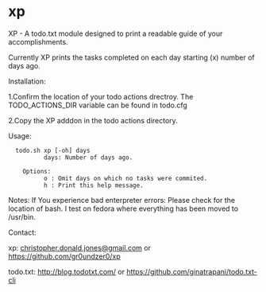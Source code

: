 xp
==

XP - A todo.txt module designed to print a readable guide of your accomplishments. 

 Currently XP prints the tasks completed on each day starting (x) number of days ago. 

Installation: 
   
  1.Confirm the location of your todo actions drectroy. The TODO_ACTIONS_DIR variable can be found in todo.cfg
   
  2.Copy the XP adddon in the todo actions directory. 
  

Usage: 

      todo.sh xp [-oh] days 
              days: Number of days ago.
        
        Options:
              o : Omit days on which no tasks were commited.
              h : Print this help message.
              
Notes: 
     If You experience bad enterpreter errors:
     Please check for the location of bash. I test on fedora where everything has been moved to /usr/bin.

Contact:

   xp: christopher.donald.jones@gmail.com or https://github.com/gr0undzer0/xp
   
   todo.txt: http://blog.todotxt.com/ or https://github.com/ginatrapani/todo.txt-cli 
